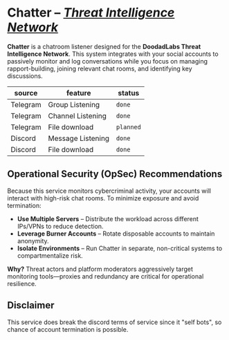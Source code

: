 # Chatter – [*Threat Intelligence Network*](https://github.com/doodad-labs/threat-intelligence)

**Chatter** is a chatroom listener designed for the **DoodadLabs Threat Intelligence Network**. This system integrates with your social accounts to passively monitor and log conversations while you focus on managing rapport-building, joining relevant chat rooms, and identifying key discussions.

source | feature | status
--- | --- | ---
Telegram | Group Listening | `done`
Telegram | Channel Listening | `done`
Telegram | File download | `planned`
Discord | Message Listening | `done`
Discord | File download | `done`

## Operational Security (OpSec) Recommendations

Because this service monitors cybercriminal activity, your accounts will interact with high-risk chat rooms. To minimize exposure and avoid termination:  

- **Use Multiple Servers** – Distribute the workload across different IPs/VPNs to reduce detection.  
- **Leverage Burner Accounts** – Rotate disposable accounts to maintain anonymity.  
- **Isolate Environments** – Run Chatter in separate, non-critical systems to compartmentalize risk.  

**Why?** Threat actors and platform moderators aggressively target monitoring tools—proxies and redundancy are critical for operational resilience.

## Disclaimer

This service does break the discord terms of service since it "self bots", so chance of account termination is possible.
